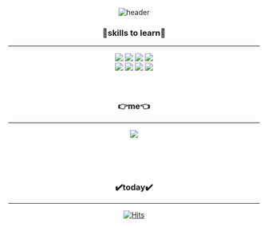 <div align="center">

![header](https://capsule-render.vercel.app/api?type=waving&color=3A4A51&height=300&section=header&text=JI%20WON%20JEONG&fontSize=50&fontColor=f7f5f5)


<h3 align="center"><b>📝skills to learn📝</b></h3>

- - -

<img src="https://img.shields.io/badge/Python-3766AB?style=flat-square&logo=Python&logoColor=white"/>
<img src="https://img.shields.io/badge/Java-F7DF1E?style=flat-square&logo=JavaScript&logoColor=white"/>
<img src="https://img.shields.io/badge/HTML5-E34F26?style=flat-square&logo=HTML5&logoColor=white"/>
<img src="https://img.shields.io/badge/CSS-1572B6?style=flat-square&logo=CSS3&logoColor=white"/>
</br>
<img src="https://img.shields.io/badge/Node.js-339933?style=flat-square&logo=Node.js&logoColor=white"/>
<img src="https://img.shields.io/badge/PHP-777BB4?style=flat-square&logo=PHP&logoColor=white"/>
<img src="https://img.shields.io/badge/Java-0B4C5F?style=flat-square&logo=Java&logoColor=white"/>
<img src="https://img.shields.io/badge/MySQL-4479A1?style=flat-square&logo=MySQL&logoColor=white"/>
</br>
</br>
</br>
<h3 align="center"<b>👉me👈</b></h3>

- - -

 <a href="https://www.instagram.com/ji_won_0929/" target="_blank"><img src="https://img.shields.io/badge/Instagram-E4405F?style=flat-square&logo=Instagram&logoColor=white"/></a>



</br>
</br>
</br>
<h3 align="center"<b>✔️today✔️</b></h3>

- - -

[![Hits](https://hits.seeyoufarm.com/api/count/incr/badge.svg?url=https%3A%2F%2Fgithub.com%2Fjeongjiwon929&count_bg=%23C3B6ED&title_bg=%23A085CD&icon=&icon_color=%23E7E7E7&title=hits&edge_flat=false)](https://hits.seeyoufarm.com)
